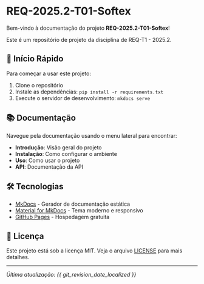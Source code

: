 # REQ-2025.2-T01-Softex

Bem-vindo à documentação do projeto **REQ-2025.2-T01-Softex**!

Este é um repositório de projeto da disciplina de REQ-T1 - 2025.2.

## 🚀 Início Rápido

Para começar a usar este projeto:

1. Clone o repositório
2. Instale as dependências: `pip install -r requirements.txt`
3. Execute o servidor de desenvolvimento: `mkdocs serve`

## 📚 Documentação

Navegue pela documentação usando o menu lateral para encontrar:

- **Introdução**: Visão geral do projeto
- **Instalação**: Como configurar o ambiente
- **Uso**: Como usar o projeto
- **API**: Documentação da API

## 🛠️ Tecnologias

- [MkDocs](https://www.mkdocs.org/) - Gerador de documentação estática
- [Material for MkDocs](https://squidfunk.github.io/mkdocs-material/) - Tema moderno e responsivo
- [GitHub Pages](https://pages.github.com/) - Hospedagem gratuita

## 📄 Licença

Este projeto está sob a licença MIT. Veja o arquivo [LICENSE](LICENSE) para mais detalhes.

---

*Última atualização: {{ git_revision_date_localized }}*
